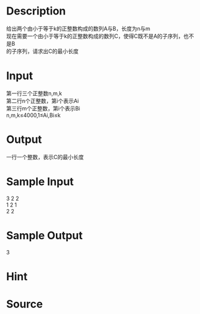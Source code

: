 
# Description

<div class="content"><div>给出两个由小于等于k的正整数构成的数列A与B，长度为n与m</div>
<div>现在需要一个由小于等于k的正整数构成的数列C，使得C既不是A的子序列，也不是B</div>
<div>的子序列，请求出C的最小长度</div>
<div></div>
<p></p></div>

# Input

<div class="content"><div>第一行三个正整数n,m,k</div>
<div>
<div>第二行n个正整数，第i个表示Ai</div>
<div>第三行m个正整数，第i个表示Bi</div>
<div>n,m,k≤4000,1≤Ai,Bi≤k</div>
<div></div>
</div>
<p></p></div>

# Output

<div class="content"><div>一行一个整数，表示C的最小长度</div>
<div></div>
<p></p></div>

# Sample Input

<div class="content"><span class="sampledata">3 2 2<br/>
1 2 1<br/>
2 2</span></div>

# Sample Output

<div class="content"><span class="sampledata">3</span></div>

# Hint

<div class="content"><p></p></div>

# Source

<div class="content"><p><a href="problemset.php?search="></a></p></div>


